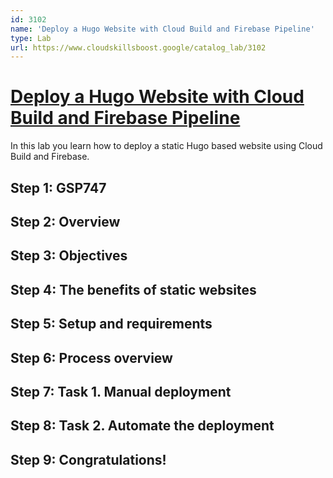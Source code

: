 ```yaml
---
id: 3102
name: 'Deploy a Hugo Website with Cloud Build and Firebase Pipeline'
type: Lab
url: https://www.cloudskillsboost.google/catalog_lab/3102
---
```


# [Deploy a Hugo Website with Cloud Build and Firebase Pipeline](https://www.cloudskillsboost.google/catalog_lab/3102)

In this lab you learn how to deploy a static Hugo based website using Cloud Build and Firebase.

## Step 1: GSP747

## Step 2: Overview

## Step 3: Objectives

## Step 4: The benefits of static websites

## Step 5: Setup and requirements

## Step 6: Process overview

## Step 7: Task 1. Manual deployment

## Step 8: Task 2. Automate the deployment

## Step 9: Congratulations!
